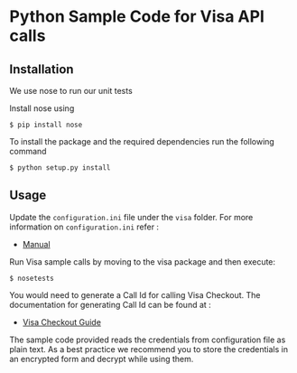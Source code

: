 # Python Sample Code for Visa API calls

## Installation

We use nose to run our unit tests

Install nose using

    $ pip install nose

To install the package and the required dependencies run the following command

	$ python setup.py install

## Usage

Update the `configuration.ini` file under the `visa` folder. For more information on `configuration.ini` refer :

* [Manual](https://github.com/visa/SampleCode/wiki/Manual)

Run Visa sample calls by moving to the visa package and then execute:

    $ nosetests

You would need to generate a Call Id for calling Visa Checkout. The documentation for generating Call Id can be found at :

* [Visa Checkout Guide](https://github.com/visa/SampleCode/wiki/Visa-Checkout)

The sample code provided reads the credentials from configuration file as plain text. As a best practice we recommend you to store the credentials in an encrypted form and decrypt while using them.
